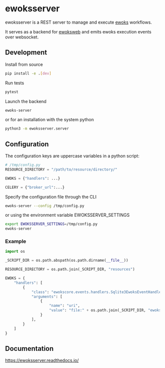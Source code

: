 # ewoksserver

ewoksserver is a REST server to manage and execute [ewoks](https://ewoks.readthedocs.io/) workflows.

It serves as a backend for [ewoksweb](https://ewoksweb.readthedocs.io/) and emits ewoks execution events over websocket.

## Development

Install from source

```bash
pip install -e .[dev]
```

Run tests

```bash
pytest
```

Launch the backend

```bash
ewoks-server
```

or for an installation with the system python

```bash
python3 -m ewoksserver.server
```

## Configuration

The configuration keys are uppercase variables in a python script:

```python
# /tmp/config.py
RESOURCE_DIRECTORY = "/path/to/resource/directory/"

EWOKS = {"handlers": ...}

CELERY = {"broker_url":...}
```

Specify the configuration file through the CLI

```bash
ewoks-server --config /tmp/config.py
```

or using the environment variable EWOKSSERVER_SETTINGS

```bash
export EWOKSSERVER_SETTINGS=/tmp/config.py
ewoks-server
```

### Example

```python
import os

_SCRIPT_DIR = os.path.abspath(os.path.dirname(__file__))

RESOURCE_DIRECTORY = os.path.join(_SCRIPT_DIR, "resources")

EWOKS = {
    "handlers": [
        {
            "class": "ewokscore.events.handlers.Sqlite3EwoksEventHandler",
            "arguments": [
                {
                    "name": "uri",
                    "value": "file:" + os.path.join(_SCRIPT_DIR, "ewoks_events.db"),
                }
            ],
        }
    ]
}
```

## Documentation

https://ewoksserver.readthedocs.io/
